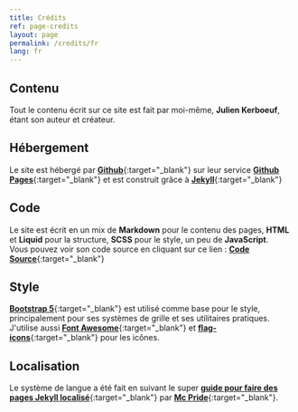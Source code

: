 ```yaml
---
title: Crédits
ref: page-credits
layout: page
permalink: /credits/fr
lang: fr
---
```


## Contenu

Tout le contenu écrit sur ce site est fait par moi-même, **Julien Kerboeuf**, étant son auteur et créateur.

## Hébergement

Le site est hébergé par [**Github**](https://github.com/){:target="_blank"} sur leur service [**Github Pages**](https://pages.github.com/){:target="_blank"} et est construit grâce à [**Jekyll**](https://jekyllrb.com/){:target="_blank"}

## Code

Le site est écrit en un mix de **Markdown** pour le contenu des pages, **HTML** et **Liquid** pour la structure, **SCSS** pour le style, un peu de **JavaScript**.  
Vous pouvez voir son code source en cliquant sur ce lien :  [**Code Source**](https://github.com/JKerboeuf/jkerboeuf.github.io){:target="_blank"}

## Style

[**Bootstrap 5**](https://getbootstrap.com/){:target="_blank"} est utilisé comme base pour le style, principalement pour ses systèmes de grille et ses utilitaires pratiques.  
J'utilise aussi [**Font Awesome**](https://fontawesome.com/){:target="_blank"} et [**flag-icons**](https://flagicons.lipis.dev/){:target="_blank"} pour les icônes.

## Localisation

Le système de langue a été fait en suivant le super [**guide pour faire des pages Jekyll localisé**](https://mcpride.github.io/posts/development/2018/02/25/localized-jekyll-pages-without-plugin/){:target="_blank"} par [**Mc Pride**](https://github.com/mcpride){:target="_blank"}.
